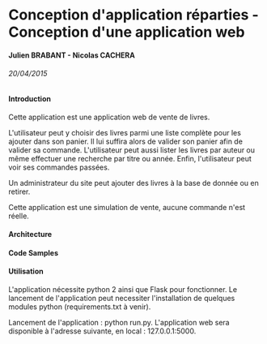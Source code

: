 # Conception d'application réparties - Conception d'une application web
#### Julien BRABANT - Nicolas CACHERA
###### 20/04/2015

#### Introduction

Cette application est une application web de vente de livres.

L'utilisateur peut y choisir des livres parmi une liste complète pour les ajouter dans son panier. Il lui suffira alors de valider son panier afin de valider sa commande. L'utilisateur peut aussi lister les livres par auteur ou même effectuer une recherche par titre ou année. Enfin, l'utilisateur peut voir ses commandes passées.

Un administrateur du site peut ajouter des livres à la base de donnée ou en retirer.

Cette application est une simulation de vente, aucune commande n'est réelle.

#### Architecture

#### Code Samples

#### Utilisation

L'application nécessite python 2 ainsi que Flask pour fonctionner.
Le lancement de l'application peut necessiter l'installation de quelques modules python (requirements.txt à venir).

Lancement de l'application : python run.py.
L'application web sera disponible à l'adresse suivante, en local : 127.0.0.1:5000.
